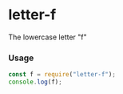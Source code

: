 # letter-f
The lowercase letter "f"

### Usage
```javascript
const f = require("letter-f");
console.log(f);
```
